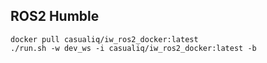 ## ROS2 Humble

```shell
docker pull casualiq/iw_ros2_docker:latest
./run.sh -w dev_ws -i casualiq/iw_ros2_docker:latest -b
```
